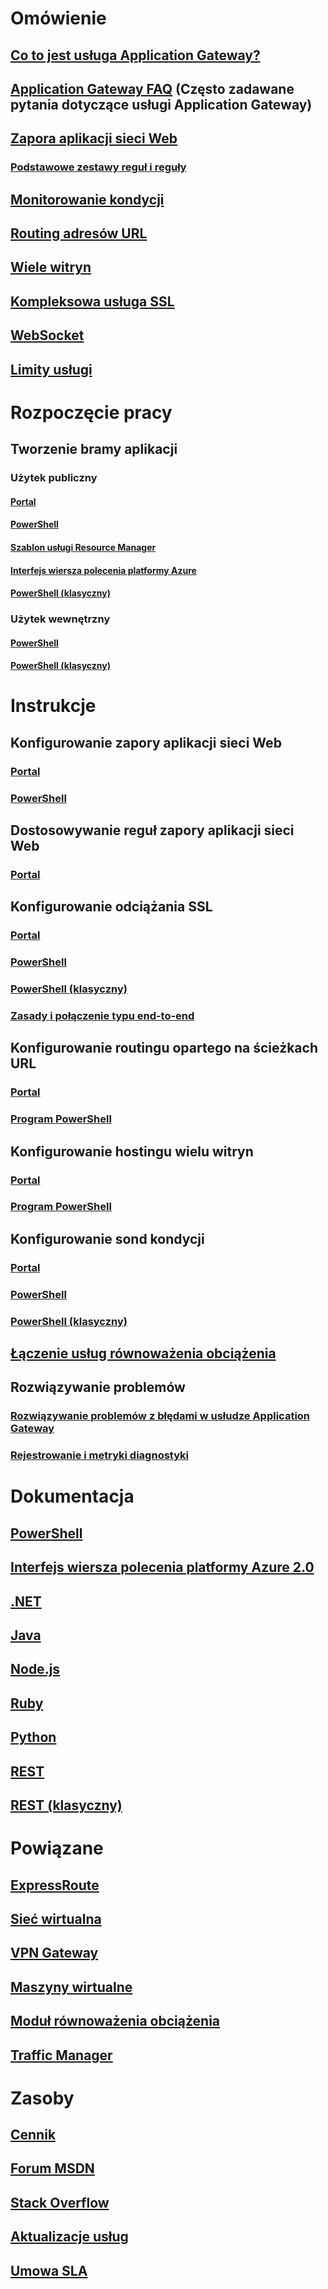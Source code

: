 # Omówienie
## [Co to jest usługa Application Gateway?](application-gateway-introduction.md)
## [Application Gateway FAQ](application-gateway-faq.md) (Często zadawane pytania dotyczące usługi Application Gateway)
## [Zapora aplikacji sieci Web](application-gateway-web-application-firewall-overview.md)
### [Podstawowe zestawy reguł i reguły](application-gateway-crs-rulegroups-rules.md)
## [Monitorowanie kondycji](application-gateway-probe-overview.md)
## [Routing adresów URL](application-gateway-url-route-overview.md)
## [Wiele witryn](application-gateway-multi-site-overview.md)
## [Kompleksowa usługa SSL](application-gateway-backend-ssl.md)
## [WebSocket](application-gateway-websocket.md)
## [Limity usługi](../azure-subscription-service-limits.md?toc=%2fazure%2fapplication-gateway%2ftoc.json#application-gateway-limits)
# Rozpoczęcie pracy
## Tworzenie bramy aplikacji
### Użytek publiczny
#### [Portal](application-gateway-create-gateway-portal.md)
#### [PowerShell](application-gateway-create-gateway-arm.md)
#### [Szablon usługi Resource Manager](application-gateway-create-gateway-arm-template.md)
#### [Interfejs wiersza polecenia platformy Azure](application-gateway-create-gateway-cli.md)
#### [PowerShell (klasyczny)](application-gateway-create-gateway.md)
### Użytek wewnętrzny
#### [PowerShell](application-gateway-ilb-arm.md)
#### [PowerShell (klasyczny)](application-gateway-ilb.md)
# Instrukcje
## Konfigurowanie zapory aplikacji sieci Web
### [Portal](application-gateway-web-application-firewall-portal.md)
### [PowerShell](application-gateway-web-application-firewall-powershell.md)
## Dostosowywanie reguł zapory aplikacji sieci Web
### [Portal](application-gateway-customize-waf-rules-portal.md)
## Konfigurowanie odciążania SSL
### [Portal](application-gateway-ssl-portal.md)
### [PowerShell](application-gateway-ssl-arm.md)
### [PowerShell (klasyczny)](application-gateway-ssl.md)
### [Zasady i połączenie typu end-to-end](application-gateway-end-to-end-ssl-powershell.md)
## Konfigurowanie routingu opartego na ścieżkach URL
### [Portal](application-gateway-create-url-route-portal.md)
### [Program PowerShell](application-gateway-create-url-route-arm-ps.md)
## Konfigurowanie hostingu wielu witryn
### [Portal](application-gateway-create-multisite-portal.md)
### [Program PowerShell](application-gateway-create-multisite-azureresourcemanager-powershell.md)
## Konfigurowanie sond kondycji
### [Portal](application-gateway-create-probe-portal.md)
### [PowerShell](application-gateway-create-probe-ps.md)
### [PowerShell (klasyczny)](application-gateway-create-probe-classic-ps.md)
## [Łączenie usług równoważenia obciążenia](../traffic-manager/traffic-manager-load-balancing-azure.md?toc=%2fazure%2fapplication-gateway%2ftoc.json)
## Rozwiązywanie problemów
### [Rozwiązywanie problemów z błędami w usłudze Application Gateway](application-gateway-troubleshooting-502.md)
### [Rejestrowanie i metryki diagnostyki](application-gateway-diagnostics.md)
# Dokumentacja
## [PowerShell](https://docs.microsoft.com/powershell/resourcemanager)
## [Interfejs wiersza polecenia platformy Azure 2.0](/cli/azure/network/application-gateway)
## [.NET](/dotnet/api)
## [Java](/java/api/com.microsoft.azure.management.network)
## [Node.js](http://azure.github.io/azure-sdk-for-node/azure-arm-network/latest/ApplicationGateways)
## [Ruby](http://www.rubydoc.info/gems/azure_mgmt_network/0.8.0/Azure/ARM/Network/ApplicationGateways)
## [Python](http://azure-sdk-for-python.readthedocs.io/en/latest/ref/azure.mgmt.network.operations.html#azure.mgmt.network.operations.ApplicationGatewaysOperations)
## [REST](https://docs.microsoft.com/rest/api/applicationgateway)
## [REST (klasyczny)](https://msdn.microsoft.com/library/azure/mt299393)
# Powiązane
## [ExpressRoute](/azure/expressroute/)
## [Sieć wirtualna](/azure/virtual-network/)
## [VPN Gateway](/azure/vpn-gateway/)
## [Maszyny wirtualne](/azure/virtual-machines/)
## [Moduł równoważenia obciążenia](/azure/load-balancer/)
## [Traffic Manager](/azure/traffic-manager/)
# Zasoby
## [Cennik](https://azure.microsoft.com/pricing/details/application-gateway/)
## [Forum MSDN](https://social.msdn.microsoft.com/Forums/en-US/home?forum=WAVirtualMachinesVirtualNetwork)
## [Stack Overflow](http://stackoverflow.com/questions/tagged/azure-application-gateway)
## [Aktualizacje usług](https://azure.microsoft.com/updates/?product=application-gateway)
## [Umowa SLA](https://azure.microsoft.com/support/legal/sla/)

